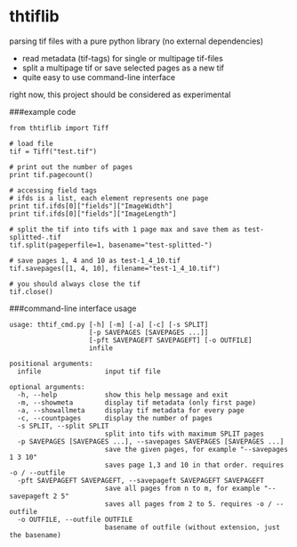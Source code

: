 # thtiflib
parsing tif files with a pure python library (no external dependencies)

  - read metadata (tif-tags) for single or multipage tif-files
  - split a multipage tif or save selected pages as a new tif
  - quite easy to use command-line interface

right now, this project should be considered as experimental


###example code
```
from thtiflib import Tiff

# load file
tif = Tiff("test.tif")

# print out the number of pages
print tif.pagecount()

# accessing field tags
# ifds is a list, each element represents one page
print tif.ifds[0]["fields"]["ImageWidth"]
print tif.ifds[0]["fields"]["ImageLength"]

# split the tif into tifs with 1 page max and save them as test-splitted-.tif
tif.split(pageperfile=1, basename="test-splitted-")

# save pages 1, 4 and 10 as test-1_4_10.tif
tif.savepages([1, 4, 10], filename="test-1_4_10.tif")

# you should always close the tif
tif.close()
```
###command-line interface usage
```
usage: thtif_cmd.py [-h] [-m] [-a] [-c] [-s SPLIT]
                    [-p SAVEPAGES [SAVEPAGES ...]]
                    [-pft SAVEPAGEFT SAVEPAGEFT] [-o OUTFILE]
                    infile

positional arguments:
  infile                input tif file

optional arguments:
  -h, --help            show this help message and exit
  -m, --showmeta        display tif metadata (only first page)
  -a, --showallmeta     display tif metadata for every page
  -c, --countpages      display the number of pages
  -s SPLIT, --split SPLIT
                        split into tifs with maximum SPLIT pages
  -p SAVEPAGES [SAVEPAGES ...], --savepages SAVEPAGES [SAVEPAGES ...]
                        save the given pages, for example "--savepages 1 3 10"
                        saves page 1,3 and 10 in that order. requires -o / --outfile
  -pft SAVEPAGEFT SAVEPAGEFT, --savepageft SAVEPAGEFT SAVEPAGEFT
                        save all pages from n to m, for example "--savepageft 2 5"
                        saves all pages from 2 to 5. requires -o / --outfile
  -o OUTFILE, --outfile OUTFILE
                        basename of outfile (without extension, just the basename)
```
